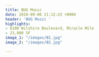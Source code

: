 ```yaml
---
title: BUG Music
date: 2018-09-06 21:12:23 +0000
header: 'BUG Music '
highlights:
- 6100 Wilshire Boulevard, Miracle Mile
- 23,000 SF
image_1: "/images/B1.jpg"
image_2: "/images/B2.jpg"

---
```

